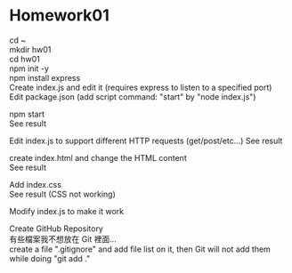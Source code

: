# Homework01
cd ~\
mkdir hw01\
cd hw01\
npm init -y\
npm install express\
Create index.js and edit it (requires express to listen to a specified port)\
Edit package.json (add script command: "start" by "node index.js")

npm start\
See result

Edit index.js to support different HTTP requests (get/post/etc...)
See result

create index.html and change the HTML content\
See result

Add index.css\
See result (CSS not working)

Modify index.js to make it work 

Create GitHub Repository\
有些檔案我不想放在 Git 裡面…\
create a file ".gitignore" and add file list on it, then Git will not add them while doing "git add ."
